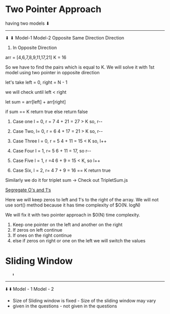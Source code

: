 # Two Pointer Approach 

having two models 
      ⬇
______________________
⬇                   ⬇
Model-1            Model-2
Opposite           Same
Direction         Direction  


1. In Opposite Direction 

arr = [4,6,7,8,9,11,17,21]
K = 16 

So we have to find the pairs which is equal to K. We will solve it with 1st model using two pointer in opposite direction 

let's take left = 0, right = N - 1 

we will check until left < right

let sum = arr[left] + arr[right] 

if sum == K return true 
else return false 

1. Case one 
l = 0, r = 7 
4 + 21 = 27  > K so, r-- 

2. Case Two, 
l= 0, r = 6
4 + 17 = 21 > K so, r-- 

3. Case Three 
l = 0, r = 5
4 + 11 = 15 < K so, l++

4. Case Four
l = 1, r= 5
6 + 11 = 17, so r-- 

5. Case Five 
l = 1, r =4 
6 + 9 = 15 < K, so l++

6. Case Six, 
l = 2, r= 4 
7  + 9 = 16 == K return true


Similarly we do it for triplet sum -> Check out TripletSum.js

[Segregate O's and 1's](./Segragate0and1.js)

Here we will keep zeros to left and 1's to the right of the array. We will not use sort() method because it has time complexity of $O(N. logN)

We will fix it with two pointer approach in $0(N) time complexity. 

1. Keep one pointer on the left and another on the right 
2. If zeros on left continue 
3. If ones on the right continue 
4. else if zeros on right or one on the left we will switch the values 


# Sliding Window 
       ⬇️
--------------------------------------------------
⬇️                                               ⬇️
Model - 1                                   Model - 2 
- Size of Sliding window is fixed           - Size of the sliding window may vary 
- given in the questions                    - not given in the questions